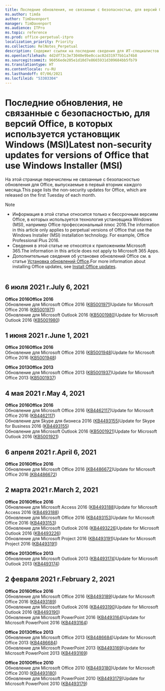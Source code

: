 ```yaml
---
title: Последние обновления, не связанные с безопасностью, для версий Office, в которых используется установщик Windows (MSI)
ms.author: timda
author: TimDavenport
manager: TimDavenport
ms.audience: ITPro
ms.topic: reference
ms.prod: office-perpetual-itpro
localization_priority: Priority
ms.collection: RelNotes_Perpetual
description: Содержит ссылки на последние сведения для ИТ-специалистов об обновлениях, не связанных с безопасностью, для бессрочных версий Office 2016, Office 2013 и Office 2010
ms.openlocfilehash: 4d2df73c3e73040e9be0ccac02d31977bb1a74b8
ms.sourcegitcommit: 96056ede205e1d10d7e8665931d309684bb5fb79
ms.translationtype: HT
ms.contentlocale: ru-RU
ms.lasthandoff: 07/06/2021
ms.locfileid: "53303304"
---
```

# <a name="latest-non-security-updates-for-versions-of-office-that-use-windows-installer-msi"></a><span data-ttu-id="5d5d8-103">Последние обновления, не связанные с безопасностью, для версий Office, в которых используется установщик Windows (MSI)</span><span class="sxs-lookup"><span data-stu-id="5d5d8-103">Latest non-security updates for versions of Office that use Windows Installer (MSI)</span></span>

<span data-ttu-id="5d5d8-104">На этой странице перечислены не связанные с безопасностью обновления для Office, выпускаемые в первый вторник каждого месяца.</span><span class="sxs-lookup"><span data-stu-id="5d5d8-104">This page lists the non-security updates for Office, which are released on the first Tuesday of each month.</span></span>

> [!NOTE]
> - <span data-ttu-id="5d5d8-p101">Информация в этой статье относится только к бессрочным версиям Office, в которых используется технология установщика Windows (MSI), например Office профессиональный плюс 2016.</span><span class="sxs-lookup"><span data-stu-id="5d5d8-p101">The information in this article only applies to perpetual versions of Office that use the Windows Installer (MSI) installation technology. For example, Office Professional Plus 2016.</span></span>
> - <span data-ttu-id="5d5d8-107">Сведения в этой статье не относятся к приложениям Microsoft 365.</span><span class="sxs-lookup"><span data-stu-id="5d5d8-107">The information in this article does not apply to Microsoft 365 Apps.</span></span>
> - <span data-ttu-id="5d5d8-108">Дополнительные сведения об установке обновлений Office см. в статье [Установка обновлений Office](https://support.office.com/article/2ab296f3-7f03-43a2-8e50-46de917611c5).</span><span class="sxs-lookup"><span data-stu-id="5d5d8-108">For more information about installing Office updates, see [Install Office updates](https://support.office.com/article/2ab296f3-7f03-43a2-8e50-46de917611c5).</span></span>
<br/><br/>

## <a name="july-6-2021"></a><span data-ttu-id="5d5d8-109">6 июля 2021 г.</span><span class="sxs-lookup"><span data-stu-id="5d5d8-109">July 6, 2021</span></span>
<span data-ttu-id="5d5d8-110">**Office 2016**</span><span class="sxs-lookup"><span data-stu-id="5d5d8-110">**Office 2016**</span></span><br/>
<span data-ttu-id="5d5d8-111">Обновление для Microsoft Office 2016 ([KB5001971](https://support.microsoft.com/help/5001971))</span><span class="sxs-lookup"><span data-stu-id="5d5d8-111">Update for Microsoft Office 2016 ([KB5001971](https://support.microsoft.com/help/5001971))</span></span> </br>
<span data-ttu-id="5d5d8-112">Обновление для Microsoft Outlook 2016 ([KB5001980](https://support.microsoft.com/help/5001980))</span><span class="sxs-lookup"><span data-stu-id="5d5d8-112">Update for Microsoft Outlook 2016 ([KB5001980](https://support.microsoft.com/help/5001980))</span></span> </br>

## <a name="june-1-2021"></a><span data-ttu-id="5d5d8-113">1 июня 2021 г.</span><span class="sxs-lookup"><span data-stu-id="5d5d8-113">June 1, 2021</span></span>
<span data-ttu-id="5d5d8-114">**Office 2016**</span><span class="sxs-lookup"><span data-stu-id="5d5d8-114">**Office 2016**</span></span><br/>
<span data-ttu-id="5d5d8-115">Обновление для Microsoft Office 2016 ([KB5001948](https://support.microsoft.com/help/5001948))</span><span class="sxs-lookup"><span data-stu-id="5d5d8-115">Update for Microsoft Office 2016 ([KB5001948](https://support.microsoft.com/help/5001948))</span></span> </br> 

<span data-ttu-id="5d5d8-116">**Office 2013**</span><span class="sxs-lookup"><span data-stu-id="5d5d8-116">**Office 2013**</span></span><br/>
<span data-ttu-id="5d5d8-117">Обновление для Microsoft Office 2013 ([KB5001937](https://support.microsoft.com/help/5001937))</span><span class="sxs-lookup"><span data-stu-id="5d5d8-117">Update for Microsoft Office 2013 ([KB5001937](https://support.microsoft.com/help/5001937))</span></span> </br> 

## <a name="may-4-2021"></a><span data-ttu-id="5d5d8-118">4 мая 2021 г.</span><span class="sxs-lookup"><span data-stu-id="5d5d8-118">May 4, 2021</span></span>
<span data-ttu-id="5d5d8-119">**Office 2016**</span><span class="sxs-lookup"><span data-stu-id="5d5d8-119">**Office 2016**</span></span><br/>
<span data-ttu-id="5d5d8-120">Обновление для Microsoft Office 2016 ([KB4462117](https://support.microsoft.com/help/4462117))</span><span class="sxs-lookup"><span data-stu-id="5d5d8-120">Update for Microsoft Office 2016 ([KB4462117](https://support.microsoft.com/help/4462117))</span></span> </br> <span data-ttu-id="5d5d8-121">Обновление для Skype для бизнеса 2016 ([KB4493155](https://support.microsoft.com/help/4493155))</span><span class="sxs-lookup"><span data-stu-id="5d5d8-121">Update for Skype for Business 2016 ([KB4493155](https://support.microsoft.com/help/4493155))</span></span> </br> <span data-ttu-id="5d5d8-122">Обновление для Microsoft Outlook 2016 ([KB5001921](https://support.microsoft.com/help/5001921))</span><span class="sxs-lookup"><span data-stu-id="5d5d8-122">Update for Microsoft Outlook 2016 ([KB5001921](https://support.microsoft.com/help/5001921))</span></span> </br> 

## <a name="april-6-2021"></a><span data-ttu-id="5d5d8-123">6 апреля 2021 г.</span><span class="sxs-lookup"><span data-stu-id="5d5d8-123">April 6, 2021</span></span>
<span data-ttu-id="5d5d8-124">**Office 2016**</span><span class="sxs-lookup"><span data-stu-id="5d5d8-124">**Office 2016**</span></span><br/>
<span data-ttu-id="5d5d8-125">Обновление для Microsoft Office 2016 [(KB4486672](https://support.microsoft.com/help/4486672))</span><span class="sxs-lookup"><span data-stu-id="5d5d8-125">Update for Microsoft Office 2016 [(KB4486672](https://support.microsoft.com/help/4486672))</span></span> </br> 

## <a name="march-2-2021"></a><span data-ttu-id="5d5d8-126">2 марта 2021 г.</span><span class="sxs-lookup"><span data-stu-id="5d5d8-126">March 2, 2021</span></span>
<span data-ttu-id="5d5d8-127">**Office 2016**</span><span class="sxs-lookup"><span data-stu-id="5d5d8-127">**Office 2016**</span></span><br/>
<span data-ttu-id="5d5d8-128">Обновление для Microsoft Access 2016 ([KB4493188](https://support.microsoft.com/help/4493188))</span><span class="sxs-lookup"><span data-stu-id="5d5d8-128">Update for Microsoft Access 2016 ([KB4493188](https://support.microsoft.com/help/4493188))</span></span> </br> <span data-ttu-id="5d5d8-129">Обновление для Microsoft Office 2016 ([KB4493153](https://support.microsoft.com/help/4493153))</span><span class="sxs-lookup"><span data-stu-id="5d5d8-129">Update for Microsoft Office 2016 ([KB4493153](https://support.microsoft.com/help/4493153))</span></span> </br> <span data-ttu-id="5d5d8-130">Обновление для Microsoft Outlook 2016 ([KB4493226](https://support.microsoft.com/help/4493226))</span><span class="sxs-lookup"><span data-stu-id="5d5d8-130">Update for Microsoft Outlook 2016 ([KB4493226](https://support.microsoft.com/help/4493226))</span></span> </br> <span data-ttu-id="5d5d8-131">Обновление для Microsoft Project 2016 ([KB4493191](https://support.microsoft.com/help/4493191))</span><span class="sxs-lookup"><span data-stu-id="5d5d8-131">Update for Microsoft Project 2016 ([KB4493191](https://support.microsoft.com/help/4493191))</span></span> </br> 


<span data-ttu-id="5d5d8-132">**Office 2013**</span><span class="sxs-lookup"><span data-stu-id="5d5d8-132">**Office 2013**</span></span><br/>
<span data-ttu-id="5d5d8-133">Обновление для Microsoft Outlook 2013 ([KB4493174](https://support.microsoft.com/help/4493174))</span><span class="sxs-lookup"><span data-stu-id="5d5d8-133">Update for Microsoft Outlook 2013 ([KB4493174](https://support.microsoft.com/help/4493174))</span></span> </br> 


## <a name="february-2-2021"></a><span data-ttu-id="5d5d8-134">2 февраля 2021 г.</span><span class="sxs-lookup"><span data-stu-id="5d5d8-134">February 2, 2021</span></span>
<span data-ttu-id="5d5d8-135">**Office 2016**</span><span class="sxs-lookup"><span data-stu-id="5d5d8-135">**Office 2016**</span></span><br/>
<span data-ttu-id="5d5d8-136">Обновление для Microsoft Office 2016 ([KB4493189](https://support.microsoft.com/help/4493189))</span><span class="sxs-lookup"><span data-stu-id="5d5d8-136">Update for Microsoft Office 2016 ([KB4493189](https://support.microsoft.com/help/4493189))</span></span> </br> <span data-ttu-id="5d5d8-137">Обновление для Microsoft Outlook 2016 ([KB4493190](https://support.microsoft.com/help/4493190))</span><span class="sxs-lookup"><span data-stu-id="5d5d8-137">Update for Microsoft Outlook 2016 ([KB4493190](https://support.microsoft.com/help/4493190))</span></span> </br> <span data-ttu-id="5d5d8-138">Обновление для Microsoft PowerPoint 2016 ([KB4493164](https://support.microsoft.com/help/4493164))</span><span class="sxs-lookup"><span data-stu-id="5d5d8-138">Update for Microsoft PowerPoint 2016 ([KB4493164](https://support.microsoft.com/help/4493164))</span></span> </br> 

<span data-ttu-id="5d5d8-139">**Office 2013**</span><span class="sxs-lookup"><span data-stu-id="5d5d8-139">**Office 2013**</span></span><br/>
<span data-ttu-id="5d5d8-140">Обновление для Microsoft Office 2013 ([KB4486684](https://support.microsoft.com/help/4486684))</span><span class="sxs-lookup"><span data-stu-id="5d5d8-140">Update for Microsoft Office 2013 ([KB4486684](https://support.microsoft.com/help/4486684))</span></span> </br>
<span data-ttu-id="5d5d8-141">Обновление для Microsoft PowerPoint 2013 ([KB4493169](https://support.microsoft.com/help/4493169))</span><span class="sxs-lookup"><span data-stu-id="5d5d8-141">Update for Microsoft PowerPoint 2013 ([KB4493169](https://support.microsoft.com/help/4493169))</span></span> </br>

<span data-ttu-id="5d5d8-142">**Office 2010**</span><span class="sxs-lookup"><span data-stu-id="5d5d8-142">**Office 2010**</span></span><br/>
<span data-ttu-id="5d5d8-143">Обновление для Microsoft Office 2010 ([KB4493180](https://support.microsoft.com/help/4493180))</span><span class="sxs-lookup"><span data-stu-id="5d5d8-143">Update for Microsoft Office 2010 ([KB4493180](https://support.microsoft.com/help/4493180))</span></span> </br>
<span data-ttu-id="5d5d8-144">Обновление для Microsoft PowerPoint 2010 ([KB4493179](https://support.microsoft.com/help/4493179))</span><span class="sxs-lookup"><span data-stu-id="5d5d8-144">Update for Microsoft PowerPoint 2010 ([KB4493179](https://support.microsoft.com/help/4493179))</span></span></br>


</br>